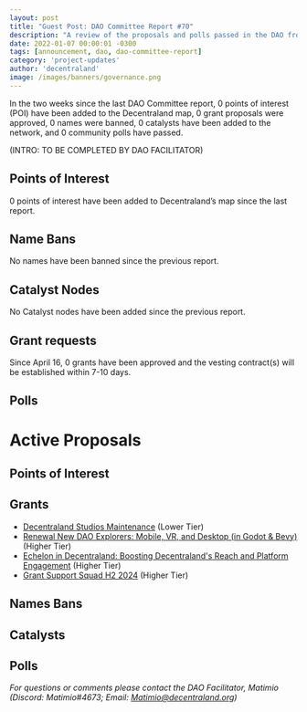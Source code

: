 ```yaml
---
layout: post
title: "Guest Post: DAO Committee Report #70"
description: "A review of the proposals and polls passed in the DAO from April 16 through April 30".
date: 2022-01-07 00:00:01 -0300
tags: [announcement, dao, dao-committee-report]
category: 'project-updates'
author: 'decentraland'
image: /images/banners/governance.png
---
```


In the two weeks since the last DAO Committee report, 0 points of interest (POI) have been added to the Decentraland map, 0 grant proposals were approved, 0 names were banned, 0 catalysts have been added to the network, and 0 community polls have passed.

(INTRO: TO BE COMPLETED BY DAO FACILITATOR)

## Points of Interest
0 points of interest have been added to Decentraland’s map since the last report.


## Name Bans

No names have been banned since the previous report.

## Catalyst Nodes
No Catalyst nodes have been added since the previous report.


## Grant requests
Since April 16, 0 grants have been approved and the vesting contract(s) will be established within 7-10 days.


## Polls


# Active Proposals

## Points of Interest


## Grants

* [Decentraland Studios Maintenance](https://governance.decentraland.org/proposal/?id=561ebff4-52c8-4797-96af-dbe4f1bd5d91) (Lower Tier)
* [ Renewal New DAO Explorers: Mobile, VR, and Desktop (in Godot &amp; Bevy)](https://governance.decentraland.org/proposal/?id=c58ef920-ce49-481a-ab52-dba2747d9770) (Higher Tier)
* [Echelon in Decentraland: Boosting Decentraland&#39;s Reach and Platform Engagement](https://governance.decentraland.org/proposal/?id=4a470d57-110d-4b89-9196-68d5ff0fe16e) (Higher Tier)
* [Grant Support Squad H2 2024](https://governance.decentraland.org/proposal/?id=f38cf299-f5df-45b7-b08c-716c49dc14d9) (Higher Tier)

## Names Bans


## Catalysts


## Polls


*For questions or comments please contact the DAO Facilitator, Matimio (Discord: Matimio#4673; Email: [Matimio@decentraland.org](mailto:Matimio@decentraland.org))*